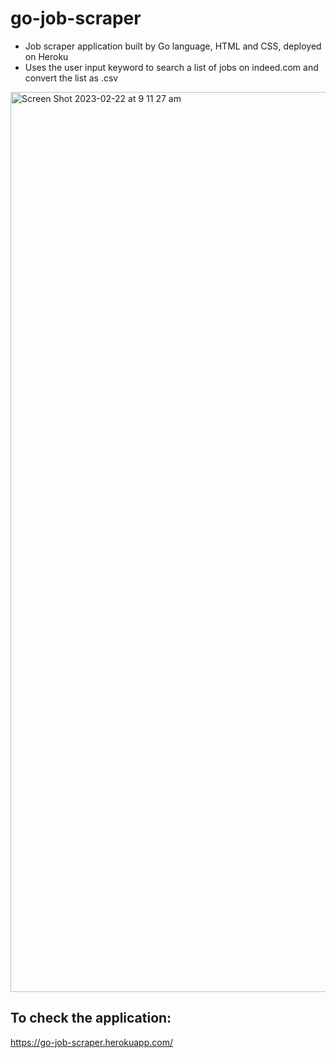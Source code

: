 # go-job-scraper

- Job scraper application built by Go language, HTML and CSS, deployed on Heroku
- Uses the user input keyword to search a list of jobs on indeed.com and convert the list as .csv
<img width="1440" alt="Screen Shot 2023-02-22 at 9 11 27 am" src="https://user-images.githubusercontent.com/103995226/220509075-83cd772e-9a6c-4140-877c-1673c95ecd18.png">

## To check the application: 
https://go-job-scraper.herokuapp.com/
